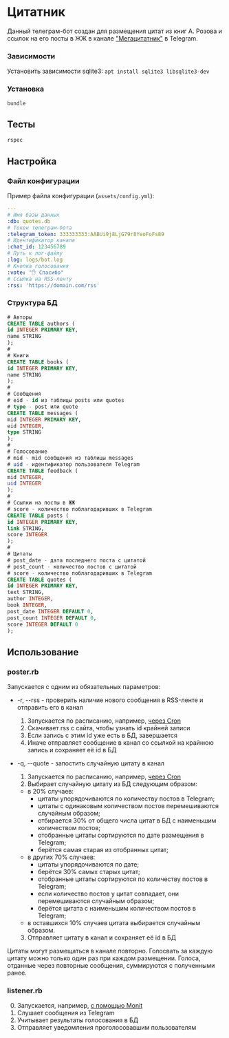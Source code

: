 # Цитатник

Данный телеграм-бот создан для размещения цитат из книг А. Розова и ссылок на его посты в ЖЖ в канале ["Мегацитатник"](https://t.me/megaquotes) в Telegram.

### Зависимости

Установить зависимости sqlite3: `apt install sqlite3 libsqlite3-dev`

### Установка

```
bundle
```

## Тесты

```
rspec
```

## Настройка

### Файл конфигурации

Пример файла конфигурации (`assets/config.yml`):

```yaml
---
# Имя базы данных
:db: quotes.db
# Токен телеграм-бота
:telegram_token: 333333333:AABUi9j8LjG79r8YeoFoFs89
# Идентификатор канала
:chat_id: 123456789
# Путь к лог-файлу
:log: logs/bot.log
# Кнопка голосования
:vote: "✋️ Спасибо"
# Ссылка на RSS-ленту
:rss: 'https://domain.com/rss'

```

### Структура БД

```sql
# Авторы
CREATE TABLE authors (
id INTEGER PRIMARY KEY,
name STRING
);
#
# Книги
CREATE TABLE books (
id INTEGER PRIMARY KEY,
name STRING
);
#
# Сообщения
# eid - id из таблицы posts или quotes
# type - post или quote
CREATE TABLE messages (
mid INTEGER PRIMARY KEY,
eid INTEGER,
type STRING
);
#
# Голосование
# mid - mid сообщения из таблицы messages
# uid - идентификатор пользователя Telegram
CREATE TABLE feedback (
mid INTEGER,
uid INTEGER
);
#
# Ссылки на посты в ЖЖ
# score - количество поблагодаривших в Telegram
CREATE TABLE posts (
id INTEGER PRIMARY KEY,
link STRING,
score INTEGER
);
#
# Цитаты
# post_date - дата последнего поста с цитатой
# post_count - количество постов с цитатой
# score - количество поблагодаривших в Telegram
CREATE TABLE quotes (
id INTEGER PRIMARY KEY,
text STRING,
author INTEGER,
book INTEGER,
post_date INTEGER DEFAULT 0,
post_count INTEGER DEFAULT 0,
score INTEGER DEFAULT 0
);
```

## Использование

### poster.rb

Запускается с одним из обязательных параметров:
* -r, --rss - проверить наличие нового сообщения в RSS-ленте и отправить его в канал

  1. Запускается по расписанию, например, [через Cron](https://github.com/M1chael/qb/wiki/Cron)
  2. Скачивает rss с сайта, чтобы узнать id крайней записи
  3. Если запись с этим id уже есть в БД, завершается
  4. Иначе отправляет сообщение в канал со ссылкой на крайнюю запись и сохраняет её id в БД
* -q, --quote - запостить случайную цитату в канал

  1. Запускается по расписанию, например, [через Cron](https://github.com/M1chael/qb/wiki/Cron)
  2. Выбирает случайную цитату из БД следующим образом:
    - в 20% случаев:
      - цитаты упорядочиваются по количеству постов в Telegram;
      - цитаты с одинаковым количеством постов перемешиваются случайным образом;
      - отбирается 30% от общего числа цитат в БД с наименьшим количеством постов;
      - отобранные цитаты сортируются по дате размещения в Telegram;
      - берётся самая старая из отобранных цитат;
    - в других 70% случаев:
      - цитаты упорядочиваются по дате;
      - берётся 30% самых старых цитат;
      - отобранные цитаты сортируются по количеству постов в Telegram;
      - если количество постов у цитат совпадает, они перемешиваются случайным образом;
      - берётся цитата с наименьшим количеством постов в Telegram;
    - в оставшихся 10% случаев цитата выбирается случайным образом.
  3. Отправляет цитату в канал и сохраняет её id в БД

Цитаты могут размещаться в канале повторно. Голосвать за каждую цитату можно только один раз при каждом размещении. Голоса, отданные через повторные сообщения, суммируются с полученными ранее.

### listener.rb

0. Запускается, например, [с помощью Monit](https://github.com/M1chael/qb/wiki/Monit)
1. Слушает сообщения из Telegram
2. Учитывает результаты голосования в БД
3. Отправляет уведомления проголосовавшим пользователям
